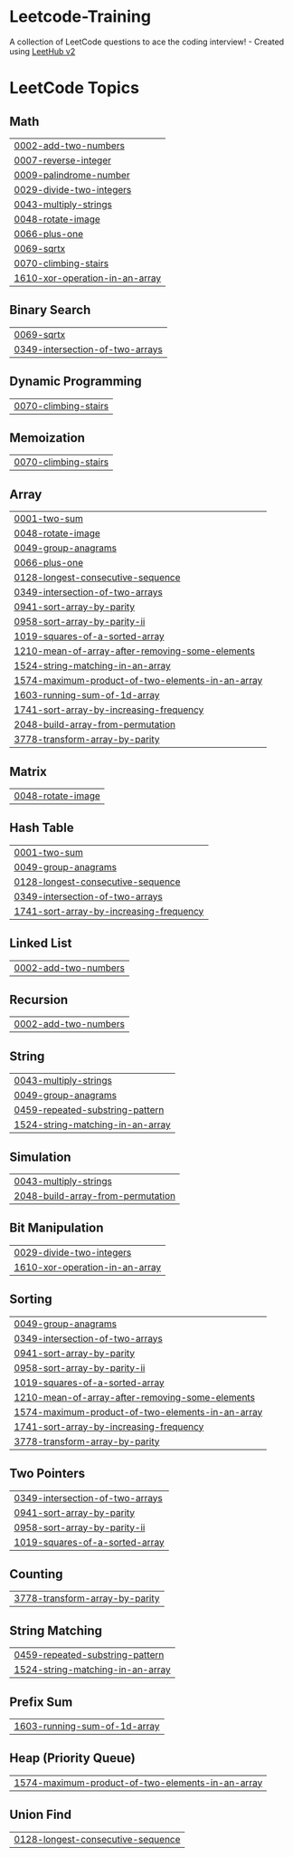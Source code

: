 # Leetcode-Training
A collection of LeetCode questions to ace the coding interview! - Created using [LeetHub v2](https://github.com/arunbhardwaj/LeetHub-2.0)

<!---LeetCode Topics Start-->
# LeetCode Topics
## Math
|  |
| ------- |
| [0002-add-two-numbers](https://github.com/Saravanakumar182/Leetcode-Training/tree/master/0002-add-two-numbers) |
| [0007-reverse-integer](https://github.com/Saravanakumar182/Leetcode-Training/tree/master/0007-reverse-integer) |
| [0009-palindrome-number](https://github.com/Saravanakumar182/Leetcode-Training/tree/master/0009-palindrome-number) |
| [0029-divide-two-integers](https://github.com/Saravanakumar182/Leetcode-Training/tree/master/0029-divide-two-integers) |
| [0043-multiply-strings](https://github.com/Saravanakumar182/Leetcode-Training/tree/master/0043-multiply-strings) |
| [0048-rotate-image](https://github.com/Saravanakumar182/Leetcode-Training/tree/master/0048-rotate-image) |
| [0066-plus-one](https://github.com/Saravanakumar182/Leetcode-Training/tree/master/0066-plus-one) |
| [0069-sqrtx](https://github.com/Saravanakumar182/Leetcode-Training/tree/master/0069-sqrtx) |
| [0070-climbing-stairs](https://github.com/Saravanakumar182/Leetcode-Training/tree/master/0070-climbing-stairs) |
| [1610-xor-operation-in-an-array](https://github.com/Saravanakumar182/Leetcode-Training/tree/master/1610-xor-operation-in-an-array) |
## Binary Search
|  |
| ------- |
| [0069-sqrtx](https://github.com/Saravanakumar182/Leetcode-Training/tree/master/0069-sqrtx) |
| [0349-intersection-of-two-arrays](https://github.com/Saravanakumar182/Leetcode-Training/tree/master/0349-intersection-of-two-arrays) |
## Dynamic Programming
|  |
| ------- |
| [0070-climbing-stairs](https://github.com/Saravanakumar182/Leetcode-Training/tree/master/0070-climbing-stairs) |
## Memoization
|  |
| ------- |
| [0070-climbing-stairs](https://github.com/Saravanakumar182/Leetcode-Training/tree/master/0070-climbing-stairs) |
## Array
|  |
| ------- |
| [0001-two-sum](https://github.com/Saravanakumar182/Leetcode-Training/tree/master/0001-two-sum) |
| [0048-rotate-image](https://github.com/Saravanakumar182/Leetcode-Training/tree/master/0048-rotate-image) |
| [0049-group-anagrams](https://github.com/Saravanakumar182/Leetcode-Training/tree/master/0049-group-anagrams) |
| [0066-plus-one](https://github.com/Saravanakumar182/Leetcode-Training/tree/master/0066-plus-one) |
| [0128-longest-consecutive-sequence](https://github.com/Saravanakumar182/Leetcode-Training/tree/master/0128-longest-consecutive-sequence) |
| [0349-intersection-of-two-arrays](https://github.com/Saravanakumar182/Leetcode-Training/tree/master/0349-intersection-of-two-arrays) |
| [0941-sort-array-by-parity](https://github.com/Saravanakumar182/Leetcode-Training/tree/master/0941-sort-array-by-parity) |
| [0958-sort-array-by-parity-ii](https://github.com/Saravanakumar182/Leetcode-Training/tree/master/0958-sort-array-by-parity-ii) |
| [1019-squares-of-a-sorted-array](https://github.com/Saravanakumar182/Leetcode-Training/tree/master/1019-squares-of-a-sorted-array) |
| [1210-mean-of-array-after-removing-some-elements](https://github.com/Saravanakumar182/Leetcode-Training/tree/master/1210-mean-of-array-after-removing-some-elements) |
| [1524-string-matching-in-an-array](https://github.com/Saravanakumar182/Leetcode-Training/tree/master/1524-string-matching-in-an-array) |
| [1574-maximum-product-of-two-elements-in-an-array](https://github.com/Saravanakumar182/Leetcode-Training/tree/master/1574-maximum-product-of-two-elements-in-an-array) |
| [1603-running-sum-of-1d-array](https://github.com/Saravanakumar182/Leetcode-Training/tree/master/1603-running-sum-of-1d-array) |
| [1741-sort-array-by-increasing-frequency](https://github.com/Saravanakumar182/Leetcode-Training/tree/master/1741-sort-array-by-increasing-frequency) |
| [2048-build-array-from-permutation](https://github.com/Saravanakumar182/Leetcode-Training/tree/master/2048-build-array-from-permutation) |
| [3778-transform-array-by-parity](https://github.com/Saravanakumar182/Leetcode-Training/tree/master/3778-transform-array-by-parity) |
## Matrix
|  |
| ------- |
| [0048-rotate-image](https://github.com/Saravanakumar182/Leetcode-Training/tree/master/0048-rotate-image) |
## Hash Table
|  |
| ------- |
| [0001-two-sum](https://github.com/Saravanakumar182/Leetcode-Training/tree/master/0001-two-sum) |
| [0049-group-anagrams](https://github.com/Saravanakumar182/Leetcode-Training/tree/master/0049-group-anagrams) |
| [0128-longest-consecutive-sequence](https://github.com/Saravanakumar182/Leetcode-Training/tree/master/0128-longest-consecutive-sequence) |
| [0349-intersection-of-two-arrays](https://github.com/Saravanakumar182/Leetcode-Training/tree/master/0349-intersection-of-two-arrays) |
| [1741-sort-array-by-increasing-frequency](https://github.com/Saravanakumar182/Leetcode-Training/tree/master/1741-sort-array-by-increasing-frequency) |
## Linked List
|  |
| ------- |
| [0002-add-two-numbers](https://github.com/Saravanakumar182/Leetcode-Training/tree/master/0002-add-two-numbers) |
## Recursion
|  |
| ------- |
| [0002-add-two-numbers](https://github.com/Saravanakumar182/Leetcode-Training/tree/master/0002-add-two-numbers) |
## String
|  |
| ------- |
| [0043-multiply-strings](https://github.com/Saravanakumar182/Leetcode-Training/tree/master/0043-multiply-strings) |
| [0049-group-anagrams](https://github.com/Saravanakumar182/Leetcode-Training/tree/master/0049-group-anagrams) |
| [0459-repeated-substring-pattern](https://github.com/Saravanakumar182/Leetcode-Training/tree/master/0459-repeated-substring-pattern) |
| [1524-string-matching-in-an-array](https://github.com/Saravanakumar182/Leetcode-Training/tree/master/1524-string-matching-in-an-array) |
## Simulation
|  |
| ------- |
| [0043-multiply-strings](https://github.com/Saravanakumar182/Leetcode-Training/tree/master/0043-multiply-strings) |
| [2048-build-array-from-permutation](https://github.com/Saravanakumar182/Leetcode-Training/tree/master/2048-build-array-from-permutation) |
## Bit Manipulation
|  |
| ------- |
| [0029-divide-two-integers](https://github.com/Saravanakumar182/Leetcode-Training/tree/master/0029-divide-two-integers) |
| [1610-xor-operation-in-an-array](https://github.com/Saravanakumar182/Leetcode-Training/tree/master/1610-xor-operation-in-an-array) |
## Sorting
|  |
| ------- |
| [0049-group-anagrams](https://github.com/Saravanakumar182/Leetcode-Training/tree/master/0049-group-anagrams) |
| [0349-intersection-of-two-arrays](https://github.com/Saravanakumar182/Leetcode-Training/tree/master/0349-intersection-of-two-arrays) |
| [0941-sort-array-by-parity](https://github.com/Saravanakumar182/Leetcode-Training/tree/master/0941-sort-array-by-parity) |
| [0958-sort-array-by-parity-ii](https://github.com/Saravanakumar182/Leetcode-Training/tree/master/0958-sort-array-by-parity-ii) |
| [1019-squares-of-a-sorted-array](https://github.com/Saravanakumar182/Leetcode-Training/tree/master/1019-squares-of-a-sorted-array) |
| [1210-mean-of-array-after-removing-some-elements](https://github.com/Saravanakumar182/Leetcode-Training/tree/master/1210-mean-of-array-after-removing-some-elements) |
| [1574-maximum-product-of-two-elements-in-an-array](https://github.com/Saravanakumar182/Leetcode-Training/tree/master/1574-maximum-product-of-two-elements-in-an-array) |
| [1741-sort-array-by-increasing-frequency](https://github.com/Saravanakumar182/Leetcode-Training/tree/master/1741-sort-array-by-increasing-frequency) |
| [3778-transform-array-by-parity](https://github.com/Saravanakumar182/Leetcode-Training/tree/master/3778-transform-array-by-parity) |
## Two Pointers
|  |
| ------- |
| [0349-intersection-of-two-arrays](https://github.com/Saravanakumar182/Leetcode-Training/tree/master/0349-intersection-of-two-arrays) |
| [0941-sort-array-by-parity](https://github.com/Saravanakumar182/Leetcode-Training/tree/master/0941-sort-array-by-parity) |
| [0958-sort-array-by-parity-ii](https://github.com/Saravanakumar182/Leetcode-Training/tree/master/0958-sort-array-by-parity-ii) |
| [1019-squares-of-a-sorted-array](https://github.com/Saravanakumar182/Leetcode-Training/tree/master/1019-squares-of-a-sorted-array) |
## Counting
|  |
| ------- |
| [3778-transform-array-by-parity](https://github.com/Saravanakumar182/Leetcode-Training/tree/master/3778-transform-array-by-parity) |
## String Matching
|  |
| ------- |
| [0459-repeated-substring-pattern](https://github.com/Saravanakumar182/Leetcode-Training/tree/master/0459-repeated-substring-pattern) |
| [1524-string-matching-in-an-array](https://github.com/Saravanakumar182/Leetcode-Training/tree/master/1524-string-matching-in-an-array) |
## Prefix Sum
|  |
| ------- |
| [1603-running-sum-of-1d-array](https://github.com/Saravanakumar182/Leetcode-Training/tree/master/1603-running-sum-of-1d-array) |
## Heap (Priority Queue)
|  |
| ------- |
| [1574-maximum-product-of-two-elements-in-an-array](https://github.com/Saravanakumar182/Leetcode-Training/tree/master/1574-maximum-product-of-two-elements-in-an-array) |
## Union Find
|  |
| ------- |
| [0128-longest-consecutive-sequence](https://github.com/Saravanakumar182/Leetcode-Training/tree/master/0128-longest-consecutive-sequence) |
<!---LeetCode Topics End-->